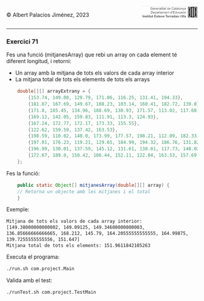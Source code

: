 <div style="display: flex; width: 100%;">
    <div style="flex: 1; padding: 0px;">
        <p>© Albert Palacios Jiménez, 2023</p>
    </div>
    <div style="flex: 1; padding: 0px; text-align: right;">
        <img src="../../assets/ieti.png" height="32" alt="Logo de IETI" style="max-height: 32px;">
    </div>
</div>
<hr/>

### Exercici 71

Fes una funció (mitjanesArray) que rebi un array on cada element té diferent longitud, i retorni:

* Un array amb la mitjana de tots els valors de cada array interior
* La mitjana total de tots els elements de tots els arrays

```java
    double[][] arrayExtrany = {
        {153.74, 149.08, 129.79, 171.06, 116.25, 131.41, 194.33},
        {181.87, 167.69, 149.67, 108.23, 103.14, 160.41, 182.72, 139.0},
        {171.8, 185.45, 134.96, 188.69, 130.93, 171.57, 113.02, 117.68, 163.42, 115.94},
        {169.12, 142.05, 159.83, 111.91, 113.3, 124.93},
        {167.24, 172.77, 172.17, 173.33, 155.55},
        {122.62, 159.59, 137.42, 163.53},
        {198.59, 110.02, 140.0, 173.99, 177.57, 198.21, 112.09, 182.33, 185.05},
        {197.01, 176.23, 119.21, 129.65, 184.99, 194.32, 186.76, 131.82},
        {196.99, 130.01, 137.59, 145.12, 131.61, 138.01, 117.73, 148.02, 112.45},
        {172.67, 189.0, 150.42, 106.44, 152.11, 122.04, 163.53, 157.69, 178.01, 124.56}
    };
```

Fes la funció:
```java
    public static Object[] mitjanesArray(double[][] array) {
    // Retorna un objecte amb les mitjanes i el total
    }
```

Exemple:
```text
Mitjana de tots els valors de cada array interior: [149.38000000000002, 149.09125, 149.34600000000003, 136.85666666666665, 168.212, 145.79, 164.20555555555555, 164.99875, 139.7255555555556, 151.647]
Mitjana total de tots els elements: 151.9611842105263
```


Executa el programa:
```bash
./run.sh com.project.Main
```

Valida amb el test:
```bash
./runTest.sh com.project.TestMain
```